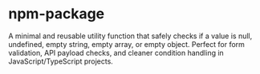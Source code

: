 # npm-package
A minimal and reusable utility function that safely checks if a value is null, undefined, empty string, empty array, or empty object.  Perfect for form validation, API payload checks, and cleaner condition handling in JavaScript/TypeScript projects.
